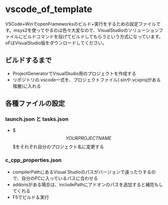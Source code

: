 # vscode_of_template

VSCode+WinでopenFrameworksのビルド+実行をするための設定ファイルです。msys2を使ってやるのは色々大変なので、VisualStudioのソリューションファイルにビルドコマンドを投げてビルドしてもらうという方式になっています。oFはVisualStudio版をダウンロードしてください。

## ビルドするまで

- ProjectGeneratorでVisualStudio用のプロジェクトを作成する
- リポジトリの.vscode一式を、プロジェクトファイル(.slnや.vcxprojがある階層)に入れる

## 各種ファイルの設定

### launch.json と tasks.json

- $$$YOURPROJECTNAME$$$をそれぞれ自分のプロジェクト名に変更する

### c_cpp_properties.json

- compilerPathにあるVisual Studioのパスがバージョンで違ったりするので、自分のPCに入っているパスに合わせる
- addonsがある場合は、includePathにアドオンのパスを追加すると補完もしてくれる
- F5でビルド＆実行